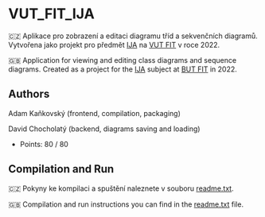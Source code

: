 # VUT_FIT_IJA

:czech_republic: Aplikace pro zobrazení a editaci diagramu tříd a sekvenčních diagramů. Vytvořena jako projekt pro předmět [IJA](https://www.fit.vut.cz/study/course/IJA/.cs) na [VUT FIT](https://www.fit.vut.cz/.cs) v roce 2022.

:gb: Application for viewing and editing class diagrams and sequence diagrams. Created as a project for the [IJA](https://www.fit.vut.cz/study/course/IJA/.en) subject at [BUT FIT](https://www.fit.vut.cz/.en) in 2022.

## Authors
Adam Kaňkovský (frontend, compilation, packaging)

David Chocholatý (backend, diagrams saving and loading)

- Points: 80 / 80

## Compilation and Run

:czech_republic: Pokyny ke kompilaci a spuštění naleznete v souboru [readme.txt](readme.txt).

:gb: Compilation and run instructions you can find in the [readme.txt](readme.txt) file.
